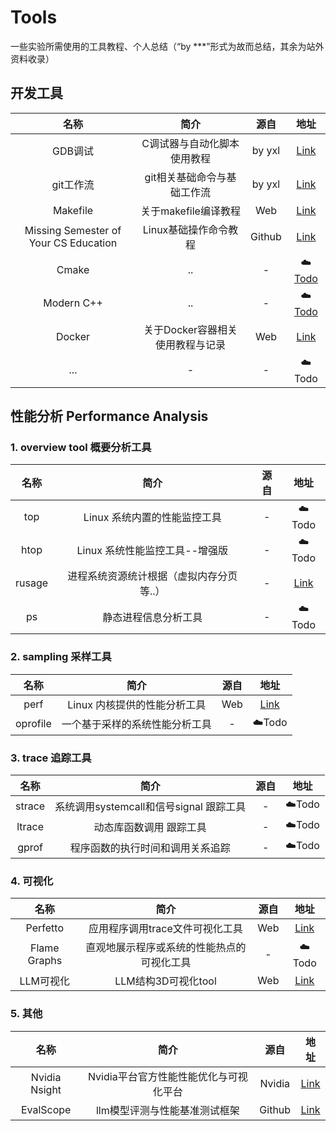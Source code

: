 # Tools

一些实验所需使用的工具教程、个人总结（“by ***”形式为故而总结，其余为站外资料收录）



## 开发工具

| 名称  | 简介       | 源自    |地址|
|:---:|:----: |:---: |:---:|
| GDB调试 | C调试器与自动化脚本使用教程|by yxl|[Link](./GDB.md)|
| git工作流 | git相关基础命令与基础工作流|by yxl|[Link](./git.md)|
| Makefile | 关于makefile编译教程|Web|[Link](https://seisman.github.io/how-to-write-makefile/)|
| Missing Semester of Your CS Education | Linux基础操作命令教程  |Github | [Link](https://missing-semester-cn.github.io/) |
| Cmake | ..|-|☁️[Todo](./Cmake.md)|
| Modern C++ | ..|-|☁️[Todo](./Cmake.md)|
| Docker | 关于Docker容器相关使用教程与记录|Web|[Link](./Docker.md)|
| ... | -     |-      | ☁️Todo |



## 性能分析 Performance Analysis

### 1. overview tool 概要分析工具

| 名称  | 简介  |  源自|  地址|
|:---:|:----: |:---:|:---:|
| top | Linux 系统内置的性能监控工具|-|☁️Todo|
| htop |Linux 系统性能监控工具--增强版|-|☁️Todo|
| rusage |进程系统资源统计根据（虚拟内存分页等..）|-|[Link](https://justine.lol/rusage/#download)|
| ps |静态进程信息分析工具|-|☁️Todo|


### 2. sampling 采样工具

| 名称  | 简介    |  源自| 地址|
|:---:|:----: |:---:|:---:|
| perf | Linux 内核提供的性能分析工具|Web|[Link](https://www.brendangregg.com/perf.html)|
| oprofile |一个基于采样的系统性能分析工具|-|☁️Todo|



### 3. trace 追踪工具

| 名称  | 简介    |  源自| 地址|
|:---:|:----: |:---:|:---:|
| strace | 系统调用systemcall和信号signal 跟踪工具|-|☁️Todo|
| ltrace | 动态库函数调用 跟踪工具|-|☁️Todo|
| gprof |程序函数的执行时间和调用关系追踪|-|☁️Todo|




### 4. 可视化

| 名称  | 简介       | 源自    |地址|
|:---:|:----: |:---: |:---:|
| Perfetto | 应用程序调用trace文件可视化工具|Web|[Link](https://perfetto.dev/)|
| Flame Graphs | 直观地展示程序或系统的性能热点的可视化工具|-|☁️Todo|
| LLM可视化 | LLM结构3D可视化tool|Web|[Link](https://www.mlpod.com/llm-visualization.html)|


### 5. 其他

| 名称  | 简介       | 源自    |地址|
|:---:|:----: |:---: |:---:|
|Nvidia Nsight | Nvidia平台官方性能性能优化与可视化平台|Nvidia|[Link](./Nsight.md)|
|EvalScope | llm模型评测与性能基准测试框架|Github|[Link](https://github.com/modelscope/evalscope/tree/main)|
